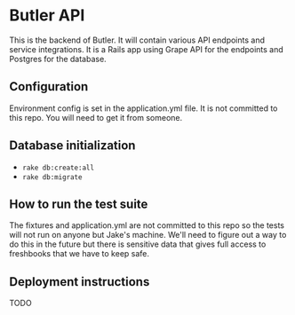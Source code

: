 # Butler API

This is the backend of Butler. It will contain various API endpoints and service
integrations. It is a Rails app using Grape API for the endpoints and Postgres
for the database.

## Configuration

Environment config is set in the application.yml file. It is not committed to
this repo. You will need to get it from someone.

## Database initialization

- `rake db:create:all`
- `rake db:migrate`

## How to run the test suite

The fixtures and application.yml are not committed to this repo so the tests
will not run on anyone but Jake's machine. We'll need to figure out a way to do
this in the future but there is sensitive data that gives full access to
freshbooks that we have to keep safe.

## Deployment instructions

TODO
